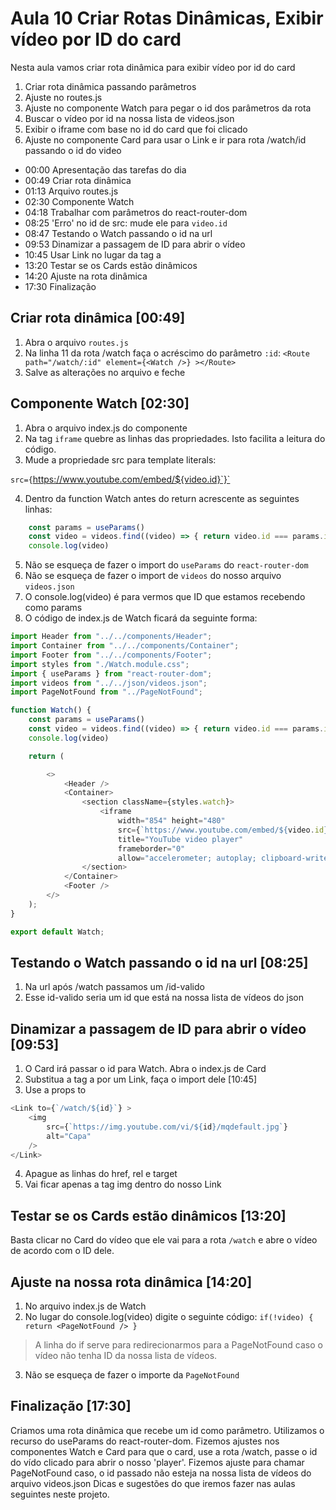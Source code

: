 # Aula 10 Criar Rotas Dinâmicas, Exibir vídeo por ID do card

Nesta aula vamos criar rota dinâmica para exibir vídeo por id do card

1. Criar rota dinâmica passando parâmetros
2. Ajuste no routes.js
3. Ajuste no componente Watch para pegar o id dos parâmetros da rota
4. Buscar o vídeo por id na nossa lista de videos.json
5. Exibir o iframe com base no id do card que foi clicado
6. Ajuste no componente Card para usar o Link e ir para rota /watch/id passando o id do video

* 00:00 Apresentação das tarefas do dia
* 00:49 Criar rota dinâmica
* 01:13 Arquivo routes.js
* 02:30 Componente Watch
* 04:18 Trabalhar com parâmetros do react-router-dom
* 08:25 'Erro' no id de src: mude ele para `video.id`
* 08:47 Testando o Watch passando o id na url
* 09:53 Dinamizar a passagem de ID para abrir o vídeo
* 10:45 Usar Link no lugar da tag a
* 13:20 Testar se os Cards estão dinâmicos
* 14:20 Ajuste na rota dinâmica
* 17:30 Finalização


## Criar rota dinâmica [00:49]

1. Abra o arquivo `routes.js`
2. Na linha 11 da rota /watch faça o acréscimo do parâmetro `:id`:
`<Route path="/watch/:id" element={<Watch />} ></Route>`
3. Salve as alterações no arquivo e feche

## Componente Watch [02:30]

1. Abra o arquivo index.js do componente
2. Na tag `iframe` quebre as linhas das propriedades. Isto facilita a leitura do código.
3. Mude a propriedade src para template literals:

`src={`https://www.youtube.com/embed/${video.id}`}`

4. Dentro da function Watch antes do return acrescente as seguintes linhas:

~~~javascript
    const params = useParams()
    const video = videos.find((video) => { return video.id === params.id })
    console.log(video)

~~~

5. Não se esqueça de fazer o import do `useParams` do `react-router-dom`
6. Não se esqueça de fazer o import de `videos` do nosso arquivo `videos.json`
7. O console.log(video) é para vermos que ID que estamos recebendo como params
8. O código de index.js de Watch ficará da seguinte forma:

~~~javascript
import Header from "../../components/Header";
import Container from "../../components/Container";
import Footer from "../../components/Footer";
import styles from "./Watch.module.css";
import { useParams } from "react-router-dom";
import videos from "../../json/videos.json";
import PageNotFound from "../PageNotFound";

function Watch() {
    const params = useParams()
    const video = videos.find((video) => { return video.id === params.id })
    console.log(video)

    return (

        <>
            <Header />
            <Container>
                <section className={styles.watch}>
                    <iframe 
                        width="854" height="480" 
                        src={`https://www.youtube.com/embed/${video.id}`} 
                        title="YouTube video player" 
                        frameborder="0" 
                        allow="accelerometer; autoplay; clipboard-write; encrypted-media; gyroscope; picture-in-picture; web-share" allowfullscreen></iframe>
                </section>
            </Container>
            <Footer />
        </>
    );
}

export default Watch;

~~~

## Testando o Watch passando o id na url [08:25]

1. Na url após /watch passamos um /id-valido
2. Esse id-valido seria um id que está na nossa lista de vídeos do json

## Dinamizar a passagem de ID para abrir o vídeo [09:53]

1. O Card irá passar o id para Watch. Abra o index.js de Card
2. Substitua a tag a por um Link, faça o import dele [10:45]
3. Use a props to
~~~javascript
<Link to={`/watch/${id}`} >
    <img
        src={`https://img.youtube.com/vi/${id}/mqdefault.jpg`}
        alt="Capa"
    />
</Link>
~~~
4. Apague as linhas do href, rel e target
5. Vai ficar apenas a tag img dentro do nosso Link

## Testar se os Cards estão dinâmicos [13:20]

Basta clicar no Card do vídeo que ele vai para a rota `/watch` e abre o vídeo de acordo com o ID dele.

## Ajuste na nossa rota dinâmica [14:20]

1. No arquivo index.js de Watch
2. No lugar do console.log(video) digite o seguinte código:
`if(!video) { return <PageNotFound /> }`

> A linha do if serve para redirecionarmos para a PageNotFound caso o vídeo não tenha ID da nossa lista de vídeos.

3. Não se esqueça de fazer o importe da `PageNotFound`

## Finalização [17:30]

Criamos uma rota dinâmica que recebe um id como parâmetro. Utilizamos o recurso do useParams do react-router-dom. Fizemos ajustes nos componentes Watch e Card para que o card, use a rota /watch, passe o id do vído clicado para abrir o nosso 'player'.
Fizemos ajuste para chamar PageNotFound caso, o id passado não esteja na nossa lista de vídeos do arquivo videos.json
Dicas e sugestões do que iremos fazer nas aulas seguintes neste projeto.
